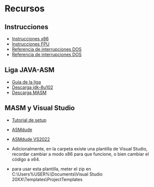 # Recursos
## Instrucciones
- [Instrucciones x86](https://www.felixcloutier.com/x86/)
- [Instrucciones FPU](https://docs.oracle.com/cd/E18752_01/html/817-5477/eoizy.html)
- [Referencia de interrupciones DOS](http://spike.scu.edu.au/~barry/interrupts.html)
- [Referencia de interrupciones DOS](http://ctyme.com/intr/int.htm)


## Liga JAVA-ASM
- [Guía de la liga](http://static1.1.sqspcdn.com/static/f/923743/15024774/1320735673817/INVOCAR_PROGRAMAS_ASM_DESDE_JAVA_PASO_A_PASO.pdf)
- [Descarga jdk-8u102](https://www.oracle.com/java/technologies/javase/javase8-archive-downloads.html)
- [Descarga MASM](https://www.masm32.com/)

## MASM y Visual Studio
- [Tutorial de setup](https://www.wikihow.com/Use-MASM-in-Visual-Studio-2022#:~:text=Setting%20up%20MASM%20in%20Visual%20Studio%201%201,You%27ll%20Need%20section.%20...%205%205%20Done%21%20)
- [ASMdude](https://marketplace.visualstudio.com/items?itemName=Henk-JanLebbink.AsmDude)
- [ASMdude VS2022](https://github.com/HJLebbink/asm-dude/files/7822110/AsmDude-vs2022.zip)

- Adicionalmente, en la carpeta existe una plantilla de Visual Studio, recordar cambiar a modo x86 para que funcione, o bien cambiar el código a x64.
- para usar esta plantilla, meter el zip en C:\Users\%USER%\Documents\Visual Studio 20XX\Templates\ProjectTemplates


